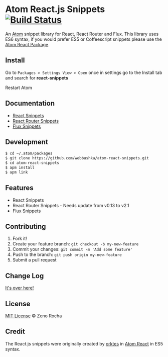 Atom React.js Snippets [![Build Status](https://travis-ci.org/webbushka/atom-react-snippets.svg?branch=master)](https://travis-ci.org/webbushka/atom-react-snippets)
====================================================================================================================================================================

An [Atom](https://atom.io/) snippet library for React, React Router and Flux. This library uses ES6 syntax, if you would prefer ES5 or Coffeescript snippets please use the [Atom React Package](https://atom.io/packages/react).

Install
-------

Go to `Packages > Settings View > Open` once in settings go to the Install tab and search for **react-snippets**

Restart Atom

Documentation
--------

-	[React Snippets](https://github.com/webbushka/atom-react-snippets/wiki/React-Snippets)
-	[React Router Snippets](https://github.com/webbushka/atom-react-snippets/wiki/Router-Snippets)
-	[Flux Snippets](https://github.com/webbushka/atom-react-snippets/wiki/Flux-Snippets)

Development
-----------

```sh
$ cd ~/.atom/packages
$ git clone https://github.com/webbushka/atom-react-snippets.git
$ cd atom-react-snippets
$ apm install
$ apm link
```

Features
--------

-	React Snippets
-	React Router Snippets - Needs update from v0.13 to v2.1
-	Flux Snippets

Contributing
------------

1.	Fork it!
2.	Create your feature branch: `git checkout -b my-new-feature`
3.	Commit your changes: `git commit -m 'Add some feature'`
4.	Push to the branch: `git push origin my-new-feature`
5.	Submit a pull request

Change Log
----------

[It's over here!](https://github.com/webbushka/atom-react-snippets/wiki/Changelogs)

License
-------

[MIT License](http://zenorocha.mit-license.org/) © Zeno Rocha

Credit
------

The React.js snippets were originally created by [orktes](https://atom.io/users/orktes) in [Atom React](https://atom.io/packages/react) in ES5 syntax.
